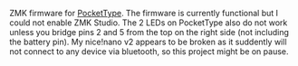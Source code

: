 ZMK firmware for [PocketType](https://mechboards.co.uk/products/pockettype?variant=40366789361869). The firmware is currently functional but I could not enable ZMK Studio. The 2 LEDs on PocketType also do not work unless you bridge pins 2 and 5 from the top on the right side (not including the battery pin). My nice!nano v2 appears to be broken as it suddently will not connect to any device via bluetooth, so this project might be on pause.
